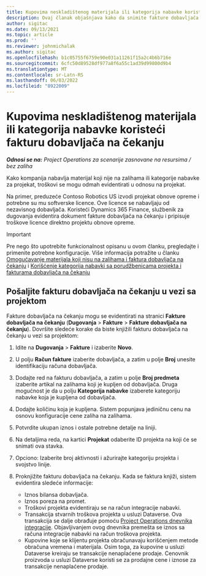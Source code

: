 ```yaml
---
title: Kupovima neskladištenog materijala ili kategorija nabavke koristeći fakturu dobavljača na čekanju
description: Ovaj članak objašnjava kako da snimite fakture dobavljača na čekanju.
author: sigitac
ms.date: 09/13/2021
ms.topic: article
ms.prod: ''
ms.reviewer: johnmichalak
ms.author: sigitac
ms.openlocfilehash: b1c05755f6759e90e031a11261f15a2c4b6b716e
ms.sourcegitcommit: 6cfc50d89528df977a8f6a55c1ad39d99800d9b4
ms.translationtype: MT
ms.contentlocale: sr-Latn-RS
ms.lasthandoff: 06/03/2022
ms.locfileid: "8922009"
---
```

# <a name="purchase-non-stocked-materials-or-procurement-categories-using-a-pending-vendor-invoice"></a>Kupovima neskladištenog materijala ili kategorija nabavke koristeći fakturu dobavljača na čekanju

_**Odnosi se na:** Project Operations za scenarije zasnovane na resursima / bez zaliha_

Kako kompanija nabavlja materijal koji nije na zalihama ili kategorije nabavke za projekat, troškovi se mogu odmah evidentirati u odnosu na projekat. 

Na primer, preduzeće Contoso Robotics US izvodi projekat obnove opreme i potrebne su mu softverske licence. Ove licence se nabavljaju od nezavisnog dobavljača.  Koristeći Dynamics 365 Finance, službenik za dugovanja evidentira dokument fakture dobavljača na čekanju i pripisuje troškove licence direktno projektu obnove opreme. 

> [!IMPORTANT]
> Pre nego što upotrebite funkcionalnost opisanu u ovom članku, pregledajte i primenite potrebne konfiguracije. Više informacija potražite u članku [Omogućavanje materijala koji nisu na zalihama i faktura dobavljača na čekanju](configure-materials-nonstocked.md) i [Korišćenje kategorija nabavki sa porudžbenicama projekta i fakturama dobavljača na čekanju](configure-procurement-categories.md)

## <a name="post-a-project-related-pending-vendor-invoice"></a>Pošaljite fakturu dobavljača na čekanju u vezi sa projektom 

Fakture dobavljača na čekanju mogu se evidentirati na stranici **Fakture dobavljača na čekanju** (**Dugovanja** > **Fakture** > **Fakture dobavljača na čekanju**). Dovršite sledeće korake da biste knjižili fakturu dobavljača na čekanju u vezi sa projektom:

1. Idite na **Dugovanja** > **Fakture** i izaberite **Novo**. 
1. U polju **Račun fakture** izaberite dobavljača, a zatim u polje **Broj** unesite identifikaciju računa dobavljača.
1. Dodajte red na fakturu dobavljača, a zatim u polje **Broj predmeta** izaberite artikal na zalihama koji je kupljen od dobavljača. Druga mogućnost je da u polju **Kategorija nabavke** izaberete kategoriju nabavke koja je kupljena od dobavljača.   
1. Dodajte količinu koja je kupljena. Sistem popunjava jediničnu cenu na osnovu konfiguracije cene zaliha na zalihama. 
1. Potvrdite ukupan iznos i ostale potrebne detalje na liniji.
1. Na detaljima reda, na kartici **Projekat** odaberite ID projekta na koji će se snimati ova stavka.
1. Opciono: Izaberite broj aktivnosti i ažurirajte kategoriju projekta i svojstvo linije.
1. Proknjižite fakturu dobavljača na čekanju. Kada se faktura knjiži, sistem evidentira sledeće informacije:
    
    - Iznos bilansa dobavljača.
    - Iznos poreza na promet.
    - Troškovi projekta evidentiraju se na račun integracije nabavki.
    - Transakcija stvarnih troškova projekta u usluzi Dataverse.  Ova transakcija se dalje obrađuje pomoću [Project Operations dnevnika integracije](../project-accounting/project-operations-integration-journal.md). Objavljivanjem ovog dnevnika premešta se iznos sa računa integracije nabavki na račun troškova projekta. 
    - Kupovine koje se klijentu projekta obračunavaju korišćenjem metode obračuna vremena i materijala. Osim toga, za kupovine u usluzi Dataverse kreiraju se transakcije nenaplaćene prodaje. Cenovnik proizvoda u usluzi Dataverse koristi se za prodajne cene i iznose za transakcije nenaplaćene prodaje.
